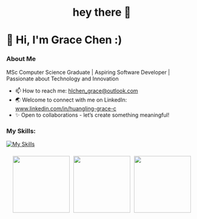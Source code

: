 <h1 align="center">hey there 👋</h1>

# 👋 Hi, I'm Grace Chen :) #
### About Me ###
MSc Computer Science Graduate | Aspiring Software Developer | Passionate about Technology and Innovation
- 📫 How to reach me:
      hlchen_grace@outlook.com
- 🌏 Welcome to connect with me on LinkedIn: www.linkedin.com/in/huangling-grace-c
- ✨ Open to collaborations - let’s create something meaningful!
### My Skills: ###
[![My Skills](https://skillicons.dev/icons?i=js,html,css,tailwind,react,bootstrap,vite,azure,fastapi,flask,git,py,postman,postgres )](https://skillicons.dev)

###
<div style="display: flex; justify-content: center; gap: 10px;">
<img align="center" height="150" src="https://media4.giphy.com/media/v1.Y2lkPTc5MGI3NjExN3czN2VneWV3bzV6c2V6Z2J3emw3OTU1MmtndGcxb3EyeDF0MHdpMSZlcD12MV9pbnRlcm5hbF9naWZfYnlfaWQmY3Q9Zw/ule4vhcY1xEKQ/giphy.gif"  />
<img align="center" height="150" src="https://media3.giphy.com/media/v1.Y2lkPTc5MGI3NjExaXN1cDQ1cGMwcGIxdnJ3ZHczMXhqNHYzbG9rOXduYjlucDBncGdtZyZlcD12MV9pbnRlcm5hbF9naWZfYnlfaWQmY3Q9Zw/vFKqnCdLPNOKc/giphy.gif"  />
<img align="center" height="150" src="https://media1.giphy.com/media/v1.Y2lkPTc5MGI3NjExZGdmM2gxdHhjZGR1ajhodXNuYXJzMzY1MmJkZW12c2F4aXd0eDJnMCZlcD12MV9pbnRlcm5hbF9naWZfYnlfaWQmY3Q9Zw/3nbxypT20Ulmo/giphy.gif"  />
</div>
